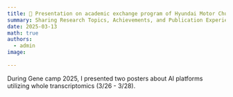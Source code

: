 ```yaml
---
title: 💬 Presentation on academic exchange program of Hyundai Motor Chung Mong-Koo Foundation
summary: Sharing Research Topics, Achievements, and Publication Experience
date: 2025-03-13
math: true
authors:
  - admin
image:
  
---
```


During Gene camp 2025, I presented two posters about AI platforms utilizing whole transcriptomics (3/26 - 3/28).

